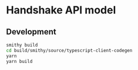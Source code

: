 # Handshake API model

## Development

```sh
smithy build
cd build/smithy/source/typescript-client-codegen
yarn
yarn build
```
